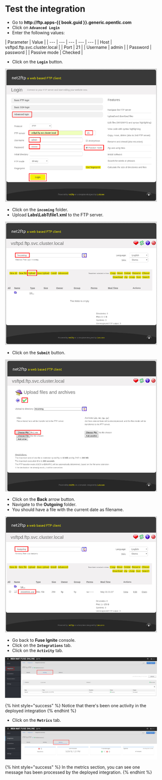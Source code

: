# Test the integration

* Go to **http://ftp.apps-{{ book.guid }}.generic.opentlc.com**
* Click on **`Advanced Login`**
* Enter the following values:

| Parameter | Value |
| --- | --- | --- | --- | --- |
| Host | vsftpd.ftp.svc.cluster.local |
| Port | 21 |
| Username | admin |
| Password | password |
| Passive mode | Checked |

* Click on the **`Login`** button.

![](../.gitbook/assets/image%20%2817%29.png)

* Click on the **`incoming`** folder.
* Upload **Labs\Lab1\file1.xml** to the FTP server.

![](../.gitbook/assets/image%20%28172%29.png)

* Click on the **`Submit`** button.

![](../.gitbook/assets/image%20%2864%29.png)

* Click on the **Back** arrow button.
* Navigate to the **Outgoing** folder.
* You should have a file with the current date as filename.

![](../.gitbook/assets/image%20%28145%29.png)

* Go back to **Fuse Ignite**  console.
* Click on the **`Integrations`** tab.
* Click on the **`Activity`** tab.

![](../.gitbook/assets/image%20%28156%29.png)

{% hint style="success" %}
Notice that there's been one activity in the deployed integration
{% endhint %}

* Click on the **`Metrics`** tab.

![](../.gitbook/assets/image%20%28163%29.png)

{% hint style="success" %}
In the metrics section, you can see one message has been processed by the deployed integration.
{% endhint %}


